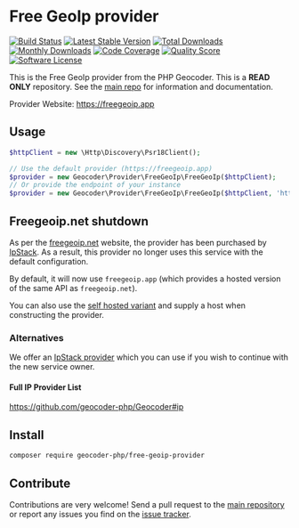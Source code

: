 # Free GeoIp provider
[![Build Status](https://travis-ci.org/geocoder-php/free-geoip-provider.svg?branch=master)](http://travis-ci.org/geocoder-php/free-geoip-provider)
[![Latest Stable Version](https://poser.pugx.org/geocoder-php/free-geoip-provider/v/stable)](https://packagist.org/packages/geocoder-php/free-geoip-provider)
[![Total Downloads](https://poser.pugx.org/geocoder-php/free-geoip-provider/downloads)](https://packagist.org/packages/geocoder-php/free-geoip-provider)
[![Monthly Downloads](https://poser.pugx.org/geocoder-php/free-geoip-provider/d/monthly.png)](https://packagist.org/packages/geocoder-php/free-geoip-provider)
[![Code Coverage](https://img.shields.io/scrutinizer/coverage/g/geocoder-php/free-geoip-provider.svg?style=flat-square)](https://scrutinizer-ci.com/g/geocoder-php/free-geoip-provider)
[![Quality Score](https://img.shields.io/scrutinizer/g/geocoder-php/free-geoip-provider.svg?style=flat-square)](https://scrutinizer-ci.com/g/geocoder-php/free-geoip-provider)
[![Software License](https://img.shields.io/badge/license-MIT-brightgreen.svg?style=flat-square)](LICENSE)

This is the Free GeoIp provider from the PHP Geocoder. This is a **READ ONLY** repository. See the
[main repo](https://github.com/geocoder-php/Geocoder) for information and documentation.

Provider Website: https://freegeoip.app

## Usage
```php
$httpClient = new \Http\Discovery\Psr18Client();

// Use the default provider (https://freegeoip.app)
$provider = new Geocoder\Provider\FreeGeoIp\FreeGeoIp($httpClient);
// Or provide the endpoint of your instance
$provider = new Geocoder\Provider\FreeGeoIp\FreeGeoIp($httpClient, 'http://my.internal.geocoder/json/%s');
```

## Freegeoip.net shutdown
As per the [freegeoip.net](http://freegeoip.net/shutdown) website, the provider has been purchased by [IpStack](https://ipstack.com/).
As a result, this provider no longer uses this service with the default configuration.

By default, it will now use `freegeoip.app` (which provides a hosted version of the same API as `freegeoip.net`).

You can also use the [self hosted variant](https://github.com/apilayer/freegeoip/) and supply a host when constructing the provider.

### Alternatives
We offer an [IpStack provider](https://github.com/geocoder-php/ipstack-provider) which you can use if you wish to continue with the new service owner.

#### Full IP Provider List
https://github.com/geocoder-php/Geocoder#ip

## Install

```bash
composer require geocoder-php/free-geoip-provider
```

## Contribute

Contributions are very welcome! Send a pull request to the [main repository](https://github.com/geocoder-php/Geocoder) or
report any issues you find on the [issue tracker](https://github.com/geocoder-php/Geocoder/issues).
